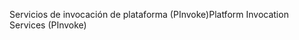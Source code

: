 <span data-ttu-id="9ee49-101">Servicios de invocación de plataforma (PInvoke)</span><span class="sxs-lookup"><span data-stu-id="9ee49-101">Platform Invocation Services (PInvoke)</span></span>